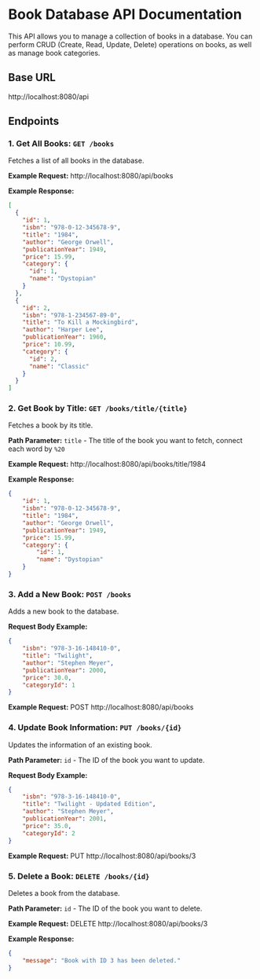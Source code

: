 # Book Database API Documentation

This API allows you to manage a collection of books in a database. You can perform CRUD (Create, Read, Update, Delete) operations on books, as well as manage book categories.

## Base URL
http://localhost:8080/api

## Endpoints

### 1. Get All Books: `GET /books`
Fetches a list of all books in the database.

**Example Request:** http://localhost:8080/api/books

**Example Response:**
```json
[
  {
    "id": 1,
    "isbn": "978-0-12-345678-9",
    "title": "1984",
    "author": "George Orwell",
    "publicationYear": 1949,
    "price": 15.99,
    "category": {
      "id": 1,
      "name": "Dystopian"
    }
  },
  {
    "id": 2,
    "isbn": "978-1-234567-89-0",
    "title": "To Kill a Mockingbird",
    "author": "Harper Lee",
    "publicationYear": 1960,
    "price": 10.99,
    "category": {
      "id": 2,
      "name": "Classic"
    }
  }
]
```


### 2. Get Book by Title: `GET /books/title/{title}`
Fetches a book by its title.

**Path Parameter:** `title` - The title of the book you want to fetch, connect each word by `%20`

**Example Request:** http://localhost:8080/api/books/title/1984

**Example Response:**
```json
{
    "id": 1,
    "isbn": "978-0-12-345678-9",
    "title": "1984",
    "author": "George Orwell",
    "publicationYear": 1949,
    "price": 15.99,
    "category": {
        "id": 1,
        "name": "Dystopian"
    }
}
```

### 3. Add a New Book: `POST /books`
Adds a new book to the database.

**Request Body Example:**
```json
{
    "isbn": "978-3-16-148410-0",
    "title": "Twilight",
    "author": "Stephen Meyer",
    "publicationYear": 2000,
    "price": 30.0,
    "categoryId": 1
}
```

**Example Request:** POST http://localhost:8080/api/books

### 4. Update Book Information: `PUT /books/{id}`
Updates the information of an existing book.

**Path Parameter:** `id` - The ID of the book you want to update.

**Request Body Example:**
```json
{
    "isbn": "978-3-16-148410-0",
    "title": "Twilight - Updated Edition",
    "author": "Stephen Meyer",
    "publicationYear": 2001,
    "price": 35.0,
    "categoryId": 2
}
```

**Example Request:** PUT http://localhost:8080/api/books/3

### 5. Delete a Book: `DELETE /books/{id}`
Deletes a book from the database.

**Path Parameter:** `id` - The ID of the book you want to delete.

**Example Request:** DELETE http://localhost:8080/api/books/3

**Example Response:**
```json
{
    "message": "Book with ID 3 has been deleted."
}
```

